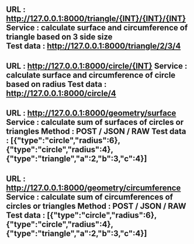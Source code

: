 URL 		:	http://127.0.0.1:8000/triangle/{INT}/{INT}/{INT}  
Service	:	calculate surface and circumference of triangle based on 3 side size  
Test data 	: 	http://127.0.0.1:8000/triangle/2/3/4  
----------------------------------------------------------
URL 		:	http://127.0.0.1:8000/circle/{INT}
Service	:	calculate surface and circumference of circle based on radius
Test data 	: 	http://127.0.0.1:8000/circle/4
----------------------------------------------------------
URL 		:	http://127.0.0.1:8000/geometry/surface
Service	:	calculate sum of surfaces of circles or triangles 
Method	: 	POST / JSON / RAW
Test data	:	[{"type":"circle","radius":6},{"type":"circle","radius":4},{"type":"triangle","a":2,"b":3,"c":4}]
-----------------------------------------------------------
URL 		:	http://127.0.0.1:8000/geometry/circumference
Service	:	calculate sum of circumferences of circles or triangles 
Method	: 	POST / JSON / RAW
Test data	:	[{"type":"circle","radius":6},{"type":"circle","radius":4},{"type":"triangle","a":2,"b":3,"c":4}]
-----------------------------------------------------------
